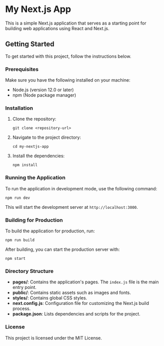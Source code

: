 # My Next.js App

This is a simple Next.js application that serves as a starting point for building web applications using React and Next.js.

## Getting Started

To get started with this project, follow the instructions below.

### Prerequisites

Make sure you have the following installed on your machine:

- Node.js (version 12.0 or later)
- npm (Node package manager)

### Installation

1. Clone the repository:

   ```
   git clone <repository-url>
   ```

2. Navigate to the project directory:

   ```
   cd my-nextjs-app
   ```

3. Install the dependencies:

   ```
   npm install
   ```

### Running the Application

To run the application in development mode, use the following command:

```
npm run dev
```

This will start the development server at `http://localhost:3000`.

### Building for Production

To build the application for production, run:

```
npm run build
```

After building, you can start the production server with:

```
npm start
```

### Directory Structure

- **pages/**: Contains the application's pages. The `index.js` file is the main entry point.
- **public/**: Contains static assets such as images and fonts.
- **styles/**: Contains global CSS styles.
- **next.config.js**: Configuration file for customizing the Next.js build process.
- **package.json**: Lists dependencies and scripts for the project.

### License

This project is licensed under the MIT License.